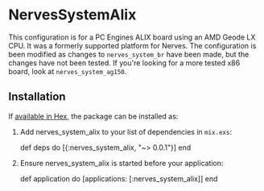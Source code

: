 # NervesSystemAlix

This configuration is for a PC Engines ALIX board using an AMD Geode LX CPU. It
was a formerly supported platform for Nerves. The configuration is been modified
as changes to `nerves_system_br` have been made, but the changes have not been
tested. If you're looking for a more tested x86 board, look at
`nerves_system_ag150`.

## Installation

If [available in Hex](https://hex.pm/docs/publish), the package can be installed as:

  1. Add nerves_system_alix to your list of dependencies in `mix.exs`:

        def deps do
          [{:nerves_system_alix, "~> 0.0.1"}]
        end

  2. Ensure nerves_system_alix is started before your application:

        def application do
          [applications: [:nerves_system_alix]]
        end

